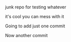 junk repo for testing whatever


it's cool you can mess with it

Going to add just one commit

Now another commit
